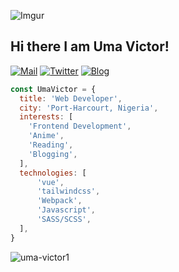 ![Imgur](https://i.imgur.com/nzL5lgH.jpg)
<h2> Hi there I am Uma Victor! </h2>

[![Mail](https://img.shields.io/badge/Mail-umavictor11@gmail.com-red)](mailto:umavictor11@gmail.com)
[![Twitter](https://img.shields.io/badge/Twitter-uma_victor-blue)](https://twitter.com/umavictor_)
[![Blog](https://img.shields.io/badge/Blog-codingbuddy.hashnode.dev-brightgreen)](https://codingbuddy.hashnode.dev/)

```javascript
const UmaVictor = {
  title: 'Web Developer',
  city: 'Port-Harcourt, Nigeria',
  interests: [
    'Frontend Development',
    'Anime',
    'Reading',
    'Blogging',
  ],
  technologies: [
      'vue',
      'tailwindcss',
      'Webpack',
      'Javascript',
      'SASS/SCSS',
  ],
}
```
<p align="left">
  <img src="https://github-readme-stats.vercel.app/api?username=uma-victor1&show_icons=true" alt="uma-victor1" /> 
</p>
